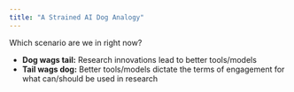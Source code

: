 ```yaml
---
title: "A Strained AI Dog Analogy"
---
```


Which scenario are we in right now?

- **Dog wags tail:** Research innovations lead to better tools/models 
- **Tail wags dog:** Better tools/models dictate the terms of engagement for what can/should be used in research


